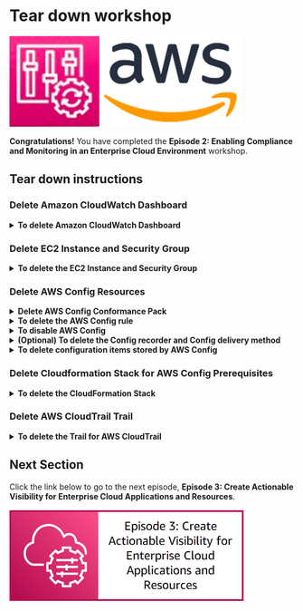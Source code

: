 # Tear down workshop

![](media/config-aws-logo.png)

**Congratulations!** You have completed the **Episode 2: Enabling Compliance and Monitoring in an Enterprise Cloud Environment** workshop.

## Tear down instructions

### Delete Amazon CloudWatch Dashboard

<details>
<summary><b>To delete Amazon CloudWatch Dashboard</b></summary><p>

1. Open the Amazon CloudWatch console at https://console.aws.amazon.com/cloudwatch/.
1. In the navigation pane, choose **Dashboard**.
1. Click on the **WorkshopDashboard** Dashboard.
1. Select **Actions | Delete dashboard**.
1. Click **Delete** Button

</p></details>

### Delete EC2 Instance and Security Group

<details>
<summary><b>To delete the EC2 Instance and Security Group</b></summary><p>

1. Open the Amazon EC2 console at https://console.aws.amazon.com/ec2/.
1. In the navigation pane, choose **Instances**.
1. Select on the EC2 Instance that was created and Click **Instance state | Terminate Instance**.
1. Click the **Terminate** Button.
1. In the navigation pane, choose **Security Groups**.
1. Select the **workshop-securitygroup** Security Group and Click **Actions | Delete security groups**.
1. Click **Delete** Button
</p></details>

### Delete AWS Config Resources

<details>
<summary><b>Delete AWS Config Conformance Pack</b></summary><p>

1. Open the AWS Config console at https://console.aws.amazon.com/config/.
1. In the navigation pane, choose **Conformance packs**.
1. Select the Conformance pack and click **Actions | delete**.
1. Enter the phrase ```Delete``` to confirm this action and click **Delete**.
</p></details>
<details>
<summary><b>To delete the AWS Config rule</b></summary><p>

1. In the navigation pane, choose **Rules**.
1. Click on the **Rule**.
1. Under the **Remediation action section** click **Delete**.
1. Enter the phrase ```Delete``` to confirm this action and click **Delete**.
1. Click Actions | Delete rule.
1. Enter the phrase ```Delete``` to confirm this action and click **Delete**.
</p></details>

<details>
<summary><b>To disable AWS Config</b></summary><p>

1. In the navigation pane, choose **Settings**.
1. Click **Edit**.
1. Uncheck the **Enable recording** check box.
1. Click **Save**.
</p></details>

<details>
<summary><b>(Optional) To delete the Config recorder and Config delivery method</b></summary><p>

To delete the Config recorder and Config delivery channel, perform the following steps using AWS CloudShell:

From the AWS Management Console, you can launch AWS CloudShell by choosing the following options available on the navigation bar:

1. Choose the AWS CloudShell icon.
2. Start typing "cloudshell" in Search box and then choose the CloudShell option.

![](https://docs.aws.amazon.com/cloudshell/latest/userguide/images/launch_options.png)

1. To delete the Config recorder, enter the following command:
    
    ```aws configservice delete-configuration-recorder --configuration-recorder-name default```

1. To delete the Config delivery channel, enter the following command:

    ```aws configservice delete-delivery-channel --delivery-channel-name default```
    
1. Return to the AWS Config console to confirm Config is no longer enabled. If you see the **Set up AWS Config** page, then Config has successfully been disabled.

</p></details>

<details>
<summary><b>To delete configuration items stored by AWS Config</b></summary><p>

1. Open the Amazon S3 console at https://s3.console.aws.amazon.com/s3.
1. Choose the S3 bucket created by AWS Config Setup. The name will be similar to ```config-bucket-123456789012```.
1. Choose **Empty**.

    1. On the **Empty bucket** page, type **permanently delete** to confirm deletion of the objects in the S3 bucket.
    1. Choose **Empty**.

1. Choose the S3 bucket created by AWS Config Setup. The name will be similar to ```config-bucket-123456789012```.
1. Choose **Delete**.
    
    1. On the **Delete bucket** page, type the name of the S3 bucket to confirm deletion of the S3 bucket.
    1. Choose **Delete bucket**.

</p></details>

### Delete Cloudformation Stack for AWS Config Prerequisites

<details>
<summary><b>To delete the CloudFormation Stack</b></summary><p>

1. Open the AWS CloudFormation console at https://console.aws.amazon.com/cloudformation/.
1. Choose the stack created and click **Delete**.
1. Click **Delete Stack**.
</p></details>

### Delete AWS CloudTrail Trail

<details>
<summary><b>To delete the Trail for AWS CloudTrail</b></summary><p>

1. Open the AWS CloudTrail console at https://console.aws.amazon.com/cloudtrail/.
1. In the navigation pane, choose **Trails**.
1. Select the trail the was created for the workshop and click **Delete**.
1. Click **Delete**.

</p></details>


## Next Section

Click the link below to go to the next episode, **Episode 3: Create Actionable Visibility for Enterprise Cloud Applications and Resources**.

[![](media/episode-03-step-00-overview.png)](/episode-03-step-00-overview.md)